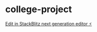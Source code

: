 # college-project

[Edit in StackBlitz next generation editor ⚡️](https://stackblitz.com/~/github.com/manojpvt27/college-project)